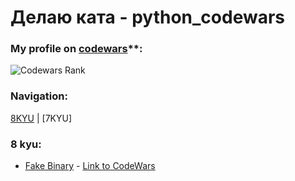 # Делаю ката - python_codewars
### My profile on [codewars](https://www.codewars.com/users/evgenyelagin)**:

![Codewars Rank](https://www.codewars.com/users/evgenyelagin/badges/large)

### Navigation:

[8KYU](https://github.com/evgenyelagin/python_codewars/tree/main/8KYU) | [7KYU]
### 8 kyu:
- [Fake Binary](https://github.com/evgenyelagin/python_codewars/blob/main/8KYU/fake_binary.py) - [Link to CodeWars](https://www.codewars.com/kata/57eae65a4321032ce000002d)
